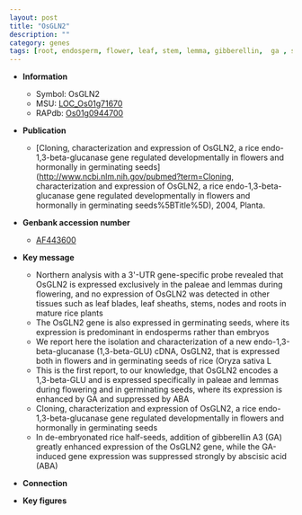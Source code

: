 ```yaml
---
layout: post
title: "OsGLN2"
description: ""
category: genes
tags: [root, endosperm, flower, leaf, stem, lemma, gibberellin,  ga , seed, palea, sheath]
---
```


* **Information**  
    + Symbol: OsGLN2  
    + MSU: [LOC_Os01g71670](http://rice.plantbiology.msu.edu/cgi-bin/ORF_infopage.cgi?orf=LOC_Os01g71670)  
    + RAPdb: [Os01g0944700](http://rapdb.dna.affrc.go.jp/viewer/gbrowse_details/irgsp1?name=Os01g0944700)  

* **Publication**  
    + [Cloning, characterization and expression of OsGLN2, a rice endo-1,3-beta-glucanase gene regulated developmentally in flowers and hormonally in germinating seeds](http://www.ncbi.nlm.nih.gov/pubmed?term=Cloning, characterization and expression of OsGLN2, a rice endo-1,3-beta-glucanase gene regulated developmentally in flowers and hormonally in germinating seeds%5BTitle%5D), 2004, Planta.

* **Genbank accession number**  
    + [AF443600](http://www.ncbi.nlm.nih.gov/nuccore/AF443600)

* **Key message**  
    + Northern analysis with a 3'-UTR gene-specific probe revealed that OsGLN2 is expressed exclusively in the paleae and lemmas during flowering, and no expression of OsGLN2 was detected in other tissues such as leaf blades, leaf sheaths, stems, nodes and roots in mature rice plants
    + The OsGLN2 gene is also expressed in germinating seeds, where its expression is predominant in endosperms rather than embryos
    + We report here the isolation and characterization of a new endo-1,3-beta-glucanase (1,3-beta-GLU) cDNA, OsGLN2, that is expressed both in flowers and in germinating seeds of rice (Oryza sativa L
    + This is the first report, to our knowledge, that OsGLN2 encodes a 1,3-beta-GLU and is expressed specifically in paleae and lemmas during flowering and in germinating seeds, where its expression is enhanced by GA and suppressed by ABA
    + Cloning, characterization and expression of OsGLN2, a rice endo-1,3-beta-glucanase gene regulated developmentally in flowers and hormonally in germinating seeds
    + In de-embryonated rice half-seeds, addition of gibberellin A3 (GA) greatly enhanced expression of the OsGLN2 gene, while the GA-induced gene expression was suppressed strongly by abscisic acid (ABA)

* **Connection**  

* **Key figures**  


